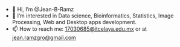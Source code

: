 - 👋 Hi, I’m @Jean-B-Ramz
- 👀 I’m interested in Data science, Bioinformatics, Statistics, Image Processing, Web and Desktop apps development.
- 📫 How to reach me: 17030685@itcelaya.edu.mx or at jean.ramzgro@gmail.com


<!---
Jean-B-Ramz/Jean-B-Ramz is a ✨ special ✨ repository because its `README.md` (this file) appears on your GitHub profile.
You can click the Preview link to take a look at your changes.
--->
